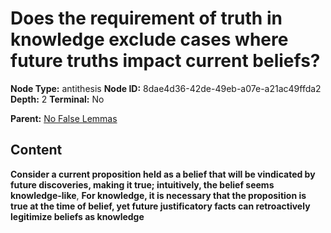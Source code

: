 # Does the requirement of truth in knowledge exclude cases where future truths impact current beliefs?

**Node Type:** antithesis
**Node ID:** 8dae4d36-42de-49eb-a07e-a21ac49ffda2
**Depth:** 2
**Terminal:** No

**Parent:** [No False Lemmas](no-false-lemmas.md)

## Content

**Consider a current proposition held as a belief that will be vindicated by future discoveries, making it true; intuitively, the belief seems knowledge-like**, **For knowledge, it is necessary that the proposition is true at the time of belief, yet future justificatory facts can retroactively legitimize beliefs as knowledge**
